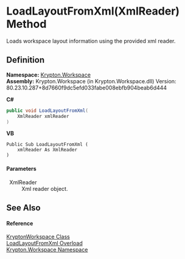 # LoadLayoutFromXml(XmlReader) Method


Loads workspace layout information using the provided xml reader.



## Definition
**Namespace:** <a href="0dbf488f-9676-a1e5-a949-1b4bcea03d52.md">Krypton.Workspace</a>  
**Assembly:** Krypton.Workspace (in Krypton.Workspace.dll) Version: 80.23.10.287+8d7660f9dc5efd033fabe008ebfb904beab6d444

**C#**
``` C#
public void LoadLayoutFromXml(
	XmlReader xmlReader
)
```
**VB**
``` VB
Public Sub LoadLayoutFromXml ( 
	xmlReader As XmlReader
)
```



#### Parameters
<dl><dt>  XmlReader</dt><dd>Xml reader object.</dd></dl>

## See Also


#### Reference
<a href="a977050a-c9d5-1360-9b5d-5a07a77ae65c.md">KryptonWorkspace Class</a>  
<a href="161fc766-793c-3ec1-c569-8e488de6231f.md">LoadLayoutFromXml Overload</a>  
<a href="0dbf488f-9676-a1e5-a949-1b4bcea03d52.md">Krypton.Workspace Namespace</a>  
